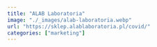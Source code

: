 ```yaml
---
title: "ALAB Laboratoria"
image: "./_images/alab-laboratoria.webp"
url: "https://sklep.alablaboratoria.pl/covid/"
categories: ["marketing"]
---
```

